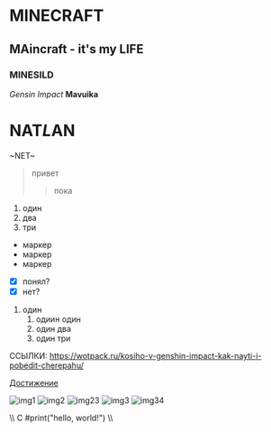 # MINECRAFT
## MAincraft - it's my LIFE
### MINESILD
*Gensin Impact*
 **Mavuika**
# NAT*L*AN
~NET~
>привет
>>пока

1. один
2. два
3. три

* маркер
* маркер
* маркер

- [x] понял?
- [x] нет?

1. один
   1. одиин один
   2. один два
   3. один три

ССЫЛКИ:
<https://wotpack.ru/kosiho-v-genshin-impact-kak-nayti-i-pobedit-cherepahu/>

[Достижение](https://wotpack.ru/kosiho-v-genshin-impact-kak-nayti-i-pobedit-cherepahu/ "Достижение косихо")

![img1](https://avatars.mds.yandex.net/i?id=4af96bcaf29685058d0344a420234780347ca8d5-5227965-images-thumbs&n=13 "КОТИК")
![img2](https://i.pinimg.com/736x/ff/1b/bf/ff1bbffc7465d6799b47f1686a424d86.jpg)
![img23](https://wallpapers.com/images/hd/green-grass-cute-cat-hd-de37pmurfb12yl3j.jpg)
![img3](https://avatars.mds.yandex.net/i?id=ddde349502acf252c71782dc11f2b9737f816330-16827511-images-thumbs&n=13)
![img34](https://avatars.mds.yandex.net/i?id=41ac93386f29a2f08119e4bd7af3be3df8d1b2b7-16464564-images-thumbs&n=13)


\\\ C
#print("hello, world!")
\\\
